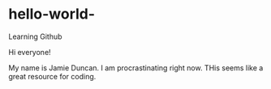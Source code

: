 # hello-world-
Learning Github

Hi everyone!

My name is Jamie Duncan. I am procrastinating right now. THis seems like a great resource for coding.
